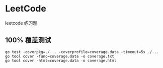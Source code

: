 
# LeetCode

leetcode 练习题

## 100% 覆盖测试

```shell
go test -coverpkg=./... -coverprofile=coverage.data -timeout=5s ./...
go tool cover -func=coverage.data -o coverage.txt
go tool cover -html=coverage.data -o coverage.html
```
